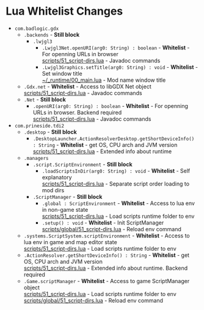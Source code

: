 # Lua Whitelist Changes

- `com.badlogic.gdx`
    - `.backends` - **Still block**
        - `.lwjgl3`
            - `.Lwjgl3Net.openURI(arg0: String) : boolean` - **Whitelist** - For openning URLs in browser
            <br>[scripts/51_script-dirs.lua](../scripts/51_script-dirs.lua) - Javadoc commands
            - `.Lwjgl3Graphics.setTitle(arg0: String) : void` - **Whitelist** - Set window title
            <br>[~/_runtime/00_main.lua](../scripts/fxkw/_runtime/00_main.lua) - Mod name window title
    - `.Gdx.net` - **Whitelist** - Access to libGDX Net object
        <br>[scripts/51_script-dirs.lua](../scripts/51_script-dirs.lua) - Javadoc commands
    - `.Net` - **Still block**
        - `.openURI(arg0: String) : boolean`  - **Whitelist**  - For openning URLs in browser. Backend required
        <br>[scripts/51_script-dirs.lua](../scripts/51_script-dirs.lua) - Javadoc commands
- `com.prineside.tdi2`
    - `.desktop` - **Still block**
        - `.DesktopLauncher.ActionResolverDesktop.getShortDeviceInfo() : String` - **Whitelist** - get OS, CPU arch and JVM version
        <br>[scripts/51_script-dirs.lua](../scripts/51_script-dirs.lua) - Extended info about runtime
    - `.managers`
        - `.script.ScriptEnvironment` - **Still block**
            - `.loadScriptsInDir(arg0: String) : void` - **Whitelist** - Self explanatory
            <br>[scripts/51_script-dirs.lua](../scripts/51_script-dirs.lua) - Separate script order loading to mod dirs
        - `.ScriptManager` - **Still block**
            - `.global : ScriptEnvironment` - **Whitelist** - Access to lua env in non-game state
            <br>[scripts/51_script-dirs.lua](../scripts/51_script-dirs.lua) - Load scripts runtime folder to env
            - `.setup() : void` - **Whitelist** - Init ScriptManager
            <br>[scripts/global/51_script-dirs.lua](../scripts/global/51_script-dirs.lua) - Reload env command
    - `.systems.ScriptSystem.scriptEnvironment` - **Whitelist** - Access to lua env in game and map editor state
        <br>[scripts/51_script-dirs.lua](../scripts/51_script-dirs.lua) - Load scripts runtime folder to env
    - `.ActionResolver.getShortDeviceInfo() : String` - **Whitelist** - get OS, CPU arch and JVM version
        <br>[scripts/51_script-dirs.lua](../scripts/51_script-dirs.lua) - Extended info about runtime. Backend required
    - `.Game.scriptManager` - **Whitelist** - Access to game ScriptManager object
        <br>[scripts/51_script-dirs.lua](../scripts/51_script-dirs.lua) - Load scripts runtime folder to env
        <br>[scripts/global/51_script-dirs.lua](../scripts/global/51_script-dirs.lua) - Reload env command
